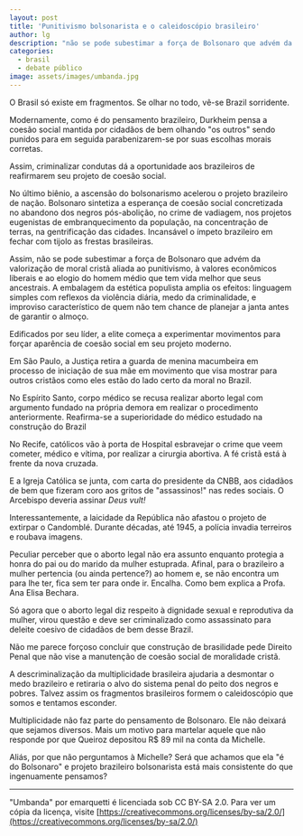 ```yaml
---
layout: post
title: 'Punitivismo bolsonarista e o caleidoscópio brasileiro'
author: lg
description: "não se pode subestimar a força de Bolsonaro que advém da valorização de moral cristã aliada ao punitivismo"
categories:
  - brasil
  - debate público
image: assets/images/umbanda.jpg
---
```

O Brasil só existe em fragmentos. Se olhar no todo, vê-se Brazil sorridente.

Modernamente, como é do pensamento brazileiro, Durkheim pensa a coesão social mantida por cidadãos de bem olhando "os outros" sendo punidos para em seguida parabenizarem-se por suas escolhas morais corretas.

Assim, criminalizar condutas dá a oportunidade aos brazileiros de reafirmarem seu projeto de coesão social.

No último biênio, a ascensão do bolsonarismo acelerou o projeto brazileiro de nação. Bolsonaro sintetiza a esperança de coesão social concretizada no abandono dos negros pós-abolição, no crime de vadiagem, nos projetos eugenistas de embranquecimento da população, na concentração de terras, na gentrificação das cidades. Incansável o ímpeto brazileiro em fechar com tijolo as frestas brasileiras.

Assim, não se pode subestimar a força de Bolsonaro que advém da valorização de moral cristã aliada ao punitivismo, à valores econômicos liberais e ao elogio do homem médio que tem vida melhor que seus ancestrais. A embalagem da estética populista amplia os efeitos: linguagem simples com reflexos da violência diária, medo da criminalidade, e improviso característico de quem não tem chance de planejar a janta antes de garantir o almoço.

Edificados por seu líder, a elite começa a experimentar movimentos para forçar aparência de coesão social em seu projeto moderno.

Em São Paulo, a Justiça retira a guarda de menina macumbeira em processo de iniciação de sua mãe em movimento que visa mostrar para outros cristãos como eles estão do lado certo da moral no Brazil.

No Espírito Santo, corpo médico se recusa realizar aborto legal com argumento fundado na própria demora em realizar o procedimento anteriormente. Reafirma-se a superioridade do médico estudado na construção do Brazil

No Recife, católicos vão à porta de Hospital esbravejar o crime que veem cometer, médico e vítima, por realizar a cirurgia abortiva. A fé cristã está à frente da nova cruzada.

E a Igreja Católica se junta, com carta do presidente da CNBB, aos cidadãos de bem que fizeram coro aos gritos de "assassinos!" nas redes sociais. O Arcebispo deveria assinar *Deus vult!*

Interessantemente, a laicidade da República não afastou o projeto de extirpar o Candomblé. Durante décadas, até 1945, a polícia invadia terreiros e roubava imagens.

Peculiar perceber que o aborto legal não era assunto enquanto protegia a honra do pai ou do marido da mulher estuprada. Afinal, para o brazileiro a mulher pertencia (ou ainda pertence?) ao homem e, se não encontra um para lhe ter, fica sem ter para onde ir. Encalha. Como bem explica a Profa. Ana Elisa Bechara.

Só agora que o aborto legal diz respeito à dignidade sexual e reprodutiva da mulher, virou questão e deve ser criminalizado como assassinato para deleite coesivo de cidadãos de bem desse Brazil.

Não me parece forçoso concluir que construção de brasilidade pede Direito Penal que não vise a manutenção de coesão social de moralidade cristã.

A descriminalização da multiplicidade brasileira ajudaria a desmontar o medo brazileiro e retiraria o alvo do sistema penal do peito dos negros e pobres. Talvez assim os fragmentos brasileiros formem o caleidoscópio que somos e tentamos esconder.

Multiplicidade não faz parte do pensamento de Bolsonaro. Ele não deixará que sejamos diversos. Mais um motivo para martelar aquele que não responde por que Queiroz depositou R$ 89 mil na conta da Michelle.

Aliás, por que não perguntamos à Michelle? Será que achamos que ela "é do Bolsonaro" e projeto brazileiro bolsonarista está mais consistente do que ingenuamente pensamos?

---
"Umbanda" por emarquetti é licenciada sob CC BY-SA 2.0. Para ver um cópia da licença, visite [https://creativecommons.org/licenses/by-sa/2.0/](https://creativecommons.org/licenses/by-sa/2.0/)
